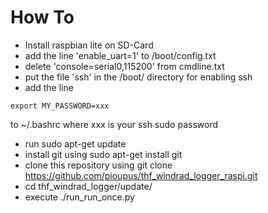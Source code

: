 # How To
- Install raspbian lite on SD-Card
- add the line 'enable_uart=1' to /boot/config.txt
- delete 'console=serial0,115200' from cmdline.txt
- put the file 'ssh' in the /boot/ directory for enabling ssh
- add the line

```
export MY_PASSWORD=xxx
```
to ~/.bashrc where xxx is your ssh sudo password

- run sudo apt-get update
- install git using sudo apt-get install git
- clone this repository using git clone https://github.com/pioupus/thf_windrad_logger_raspi.git
- cd thf_windrad_logger/update/
- execute ./run_run_once.py
